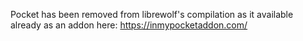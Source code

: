 Pocket has been removed from librewolf's compilation as it available already as an addon here: https://inmypocketaddon.com/
